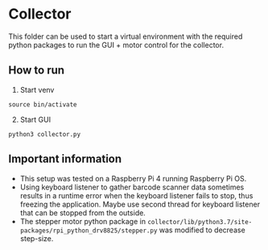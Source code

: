 # Collector 

This folder can be used to start a virtual environment with the required python packages to run the GUI + motor control for the collector.

## How to run

1. Start venv
```
source bin/activate
```

2. Start GUI
```
python3 collector.py
```

## Important information 
- This setup was tested on a Raspberry Pi 4 running Raspberry Pi OS.
- Using keyboard listener to gather barcode scanner data sometimes results in a runtime error when the keyboard listener fails to stop, thus freezing the application. Maybe use second thread for keyboard listener that can be stopped from the outside. 
- The stepper motor python package in `collector/lib/python3.7/site-packages/rpi_python_drv8825/stepper.py` was modified to decrease step-size.
